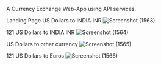 A Currency Exchange Web-App using API services.

Landing Page
US Dollars to INDIA INR
![Screenshot (1563)](https://github.com/user-attachments/assets/8c4d56eb-4afe-4364-9d9d-b93486f84f3f)

121 US Dollars to INDIA INR 
![Screenshot (1564)](https://github.com/user-attachments/assets/e692b763-98a6-4141-914d-7a24aa741b2b)

US Dollars to other currency
![Screenshot (1565)](https://github.com/user-attachments/assets/dccace7c-3f9e-4241-b088-dfb1d88cd2e4)

121 US Dollars to Euros
![Screenshot (1566)](https://github.com/user-attachments/assets/3a7c608e-2d92-4a0e-bd5a-b815a2f500ce)
